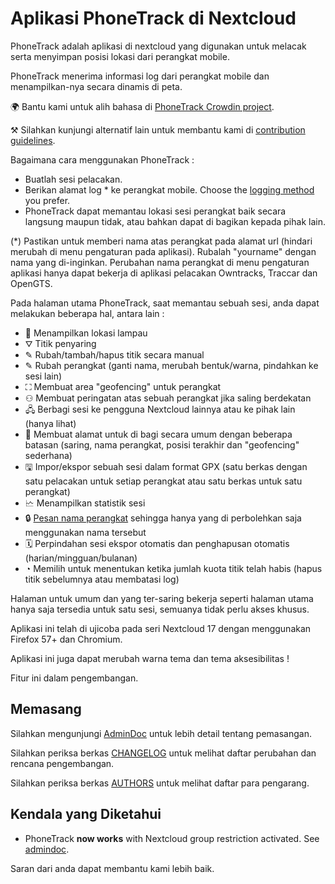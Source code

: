 # Aplikasi PhoneTrack di Nextcloud

PhoneTrack adalah aplikasi di nextcloud yang digunakan untuk melacak serta menyimpan posisi lokasi dari perangkat mobile.

PhoneTrack menerima informasi log dari perangkat mobile dan menampilkan-nya secara dinamis di peta.

🌍 Bantu kami untuk alih bahasa di [PhoneTrack Crowdin project](https://crowdin.com/project/phonetrack).

⚒ Silahkan kunjungi alternatif lain untuk membantu kami di [contribution guidelines](https://gitlab.com/eneiluj/phonetrack-oc/blob/master/CONTRIBUTING.md).

Bagaimana cara menggunakan PhoneTrack :

- Buatlah sesi pelacakan.
- Berikan alamat log \* ke perangkat mobile. Choose the [logging method](https://gitlab.com/eneiluj/phonetrack-oc/wikis/userdoc#logging-methods) you prefer.
- PhoneTrack dapat memantau lokasi sesi perangkat baik secara langsung maupun tidak, atau bahkan dapat di bagikan kepada pihak lain.

(\*) Pastikan untuk memberi nama atas perangkat pada alamat url (hindari merubah di menu pengaturan pada aplikasi). Rubalah "yourname" dengan nama yang di-inginkan.
Perubahan nama perangkat di menu pengaturan aplikasi hanya dapat bekerja di aplikasi pelacakan Owntracks, Traccar dan OpenGTS.

Pada halaman utama PhoneTrack, saat memantau sebuah sesi, anda dapat melakukan beberapa hal, antara lain :

- 📍 Menampilkan lokasi lampau
- ⛛ Titik penyaring
- ✎ Rubah/tambah/hapus titik secara manual
- ✎ Rubah perangkat (ganti nama, merubah bentuk/warna, pindahkan ke sesi lain)
- ⛶ Membuat area "geofencing" untuk perangkat
- ⚇ Membuat peringatan atas sebuah perangkat jika saling berdekatan
- 🖧 Berbagi sesi ke pengguna Nextcloud lainnya atau ke pihak lain (hanya lihat)
- 🔗 Membuat alamat untuk di bagi secara umum dengan beberapa batasan (saring, nama perangkat, posisi terakhir dan "geofencing" sederhana)
- 🖫 Impor/ekspor sebuah sesi dalam format GPX (satu berkas dengan satu pelacakan untuk setiap perangkat atau satu berkas untuk satu perangkat)
- 🗠 Menampilkan statistik sesi
- 🔒 [Pesan nama perangkat](https://gitlab.com/eneiluj/phonetrack-oc/wikis/userdoc#device-name-reservation) sehingga hanya yang di perbolehkan saja menggunakan nama tersebut
- 🗓 Perpindahan sesi ekspor otomatis dan penghapusan otomatis (harian/mingguan/bulanan)
- ◔ Memilih untuk menentukan ketika jumlah kuota titik telah habis (hapus titik sebelumnya atau membatasi log)

Halaman untuk umum dan yang ter-saring bekerja seperti halaman utama hanya saja tersedia untuk satu sesi, semuanya tidak perlu akses khusus.

Aplikasi ini telah di ujicoba pada seri Nextcloud 17 dengan menggunakan Firefox 57+ dan Chromium.

Aplikasi ini juga dapat merubah warna tema dan tema aksesibilitas !

Fitur ini dalam pengembangan.

## Memasang

Silahkan mengunjungi [AdminDoc](https://gitlab.com/eneiluj/phonetrack-oc/wikis/admindoc) untuk lebih detail tentang pemasangan.

Silahkan periksa berkas [CHANGELOG](https://gitlab.com/eneiluj/phonetrack-oc/blob/master/CHANGELOG.md#change-log) untuk melihat daftar perubahan dan rencana pengembangan.

Silahkan periksa berkas [AUTHORS](https://gitlab.com/eneiluj/phonetrack-oc/blob/master/AUTHORS.md#authors) untuk melihat daftar para pengarang.

## Kendala yang Diketahui

- PhoneTrack **now works** with Nextcloud group restriction activated. See [admindoc](https://gitlab.com/eneiluj/phonetrack-oc/wikis/admindoc#issue-with-phonetrack-restricted-to-some-groups-in-nextcloud).

Saran dari anda dapat membantu kami lebih baik.

